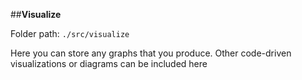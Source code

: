 ##**Visualize**

Folder path: `./src/visualize`

Here you can store any graphs that you produce. Other code-driven
                                         visualizations or diagrams can be included here